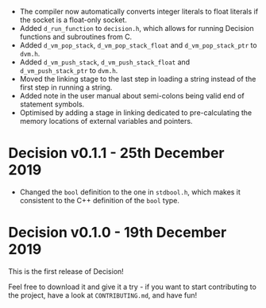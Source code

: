 * The compiler now automatically converts integer literals to float literals
if the socket is a float-only socket.
* Added `d_run_function` to `decision.h`, which allows for running Decision
functions and subroutines from C.
* Added `d_vm_pop_stack`, `d_vm_pop_stack_float` and `d_vm_pop_stack_ptr` to
`dvm.h`.
* Added `d_vm_push_stack`, `d_vm_push_stack_float` and `d_vm_push_stack_ptr` to
`dvm.h`.
* Moved the linking stage to the last step in loading a string instead of the
first step in running a string.
* Added note in the user manual about semi-colons being valid end of statement
symbols.
* Optimised by adding a stage in linking dedicated to pre-calculating the
memory locations of external variables and pointers.

# Decision v0.1.1 - 25th December 2019

* Changed the `bool` definition to the one in `stdbool.h`, which makes it
consistent to the C++ definition of the `bool` type.

# Decision v0.1.0 - 19th December 2019

This is the first release of Decision!

Feel free to download it and give it a try - if you want to start contributing
to the project, have a look at `CONTRIBUTING.md`, and have fun!
